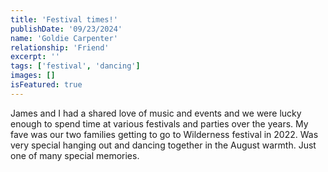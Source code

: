 ```yaml
---
title: 'Festival times!'
publishDate: '09/23/2024'
name: 'Goldie Carpenter'
relationship: 'Friend'
excerpt: ''
tags: ['festival', 'dancing']
images: []
isFeatured: true
---
```


James and I had a shared love of music and events and we were lucky enough to spend time at various festivals and parties over the years. My fave was our two families getting to go to Wilderness festival in 2022. Was very special hanging out and dancing together in the August warmth. Just one of many special memories.